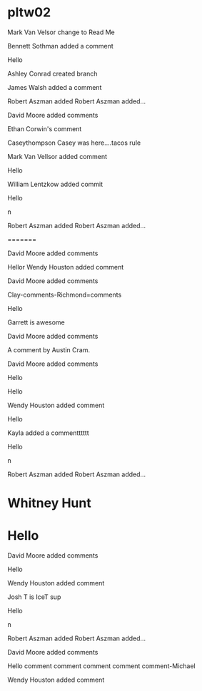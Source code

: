 # pltw02
Mark Van Velsor change to Read Me


Bennett Sothman added a comment 

Hello


Ashley Conrad created branch




James Walsh added a comment




Robert Aszman added Robert Aszman added...




David Moore added comments

Ethan Corwin's comment

 Caseythompson
Casey was here....tacos rule









Mark Van Vellsor added comment

Hello




William Lentzkow added commit

Hello


n

Robert Aszman added Robert Aszman added...


=======




David Moore added comments


Hellor
Wendy Houston added comment




David Moore added comments





Clay-comments-Richmond=comments

Hello


Garrett is awesome

David Moore added comments



A comment by Austin Cram.



David Moore added comments




Hello





Hello





Wendy Houston added comment



Hello






Kayla added a commentttttt

Hello


n

Robert Aszman added Robert Aszman added...




Whitney Hunt 
=======
Hello
=======

David Moore added comments



Hello






Wendy Houston added comment




Josh T is IceT sup

Hello

n

Robert Aszman added Robert Aszman added...




David Moore added comments




Hello
comment comment comment comment comment-Michael



Wendy Houston added comment






